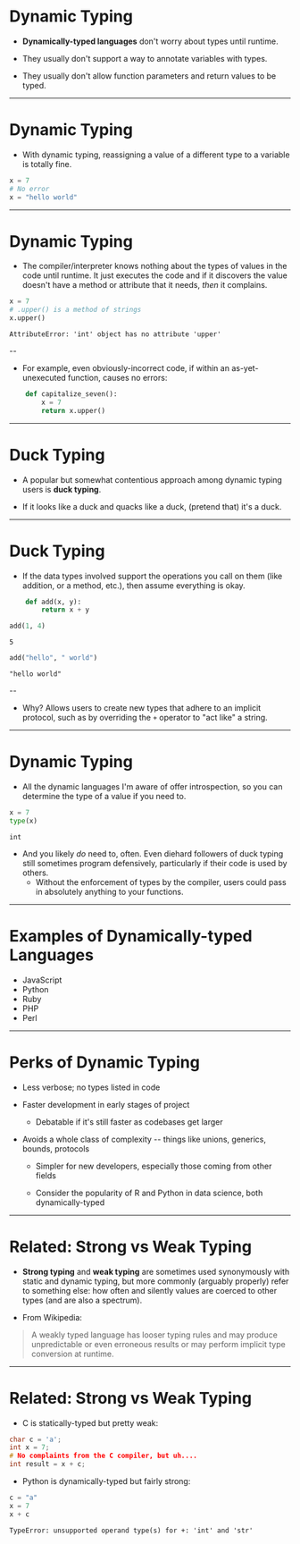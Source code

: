 # Dynamic Typing

- **Dynamically-typed languages** don't worry about types until runtime.

- They usually don't support a way to annotate variables with types.

- They usually don't allow function parameters and return values to be typed.

---

# Dynamic Typing

- With dynamic typing, reassigning a value of a different type to a variable is totally fine.
```python
x = 7
# No error
x = "hello world"
```

---

# Dynamic Typing

- The compiler/interpreter knows nothing about the types of values in the code until runtime. It just executes the code and if it discovers the value doesn't have a method or attribute that it needs, *then* it complains.
```python
x = 7
# .upper() is a method of strings
x.upper()
```
```text
AttributeError: 'int' object has no attribute 'upper'
```

--

- For example, even obviously-incorrect code, if within an as-yet-unexecuted function, causes no errors:
```python
    def capitalize_seven():
        x = 7
        return x.upper()
```

---

# Duck Typing

- A popular but somewhat contentious approach among dynamic typing users is **duck typing**.

- If it looks like a duck and quacks like a duck, (pretend that) it's a duck.

---

# Duck Typing

- If the data types involved support the operations you call on them (like addition, or a method, etc.), then assume everything is okay. 
```python
    def add(x, y):
        return x + y
```
```python
add(1, 4)
```
```text
5
```
```python
add("hello", " world")
```
```text
"hello world"
```

--

- Why? Allows users to create new types that adhere to an implicit protocol, such as by overriding the `+` operator to "act like" a string.

---

# Dynamic Typing

- All the dynamic languages I'm aware of offer introspection, so you can determine the type of a value if you need to.
```python
x = 7
type(x)
```
```text
int
```

- And you likely *do* need to, often. Even diehard followers of duck typing still sometimes program defensively, particularly if their code is used by others.
  - Without the enforcement of types by the compiler, users could pass in absolutely anything to your functions.

---

# Examples of Dynamically-typed Languages

- JavaScript
- Python
- Ruby
- PHP
- Perl

---

# Perks of Dynamic Typing

- Less verbose; no types listed in code

- Faster development in early stages of project

  - Debatable if it's still faster as codebases get larger

- Avoids a whole class of complexity -- things like unions, generics, bounds, protocols

  - Simpler for new developers, especially those coming from other fields

  - Consider the popularity of R and Python in data science, both dynamically-typed

---

# Related: Strong vs Weak Typing

- **Strong typing** and **weak typing** are sometimes used synonymously with static and dynamic typing, but more commonly (arguably properly) refer to something else: how often and silently values are coerced to other types (and are also a spectrum).

- From Wikipedia:
> A weakly typed language has looser typing rules and may produce unpredictable or even erroneous results or may perform implicit type conversion at runtime.


---

# Related: Strong vs Weak Typing

- C is statically-typed but pretty weak:
```c
char c = 'a';
int x = 7;
# No complaints from the C compiler, but uh....
int result = x + c;
```

- Python is dynamically-typed but fairly strong:
```python
c = "a"
x = 7
x + c
```
```text
TypeError: unsupported operand type(s) for +: 'int' and 'str'
```
